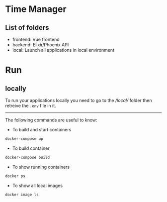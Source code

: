 # Time Manager

## List of folders

- frontend: Vue frontend
- backend: Elixir/Phoenix API
- local: Launch all applications in local environment

# Run

## locally

To run your applications locally you need to go to the */local/* folder then retreive the `.env` file in it.

---

The following commands are useful to know:

 - To build and start containers
```bash
docker-compose up
```
- To build container
```bash
docker-compose build
```
- To show running containers
```bash
docker ps 
```
- To show all local images
```bash
docker image ls 
```
